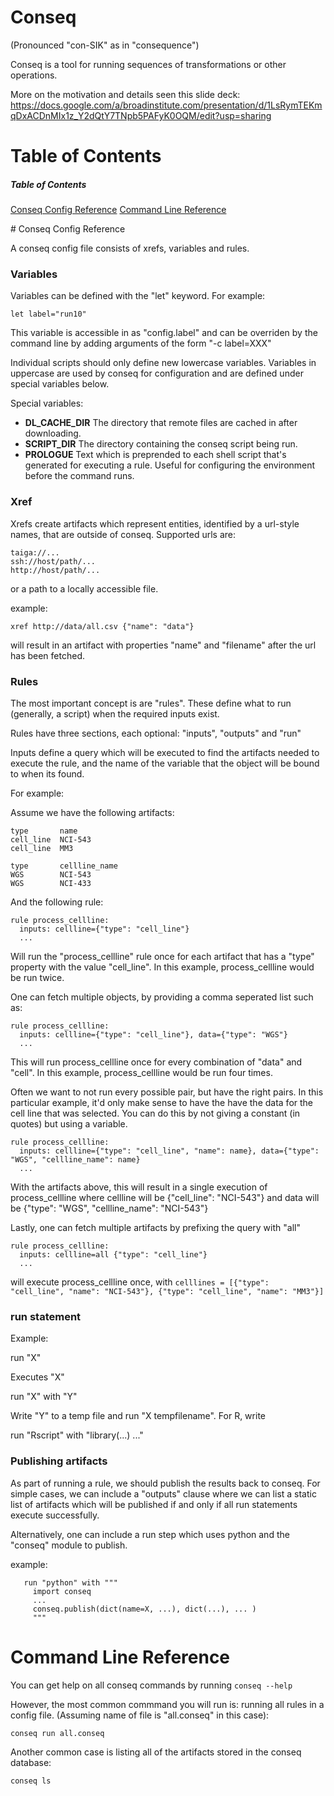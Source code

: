 # Conseq 
(Pronounced "con-SIK" as in "consequence")

Conseq is a tool for running sequences of transformations or other operations.

More on the motivation and details seen this slide deck: https://docs.google.com/a/broadinstitute.com/presentation/d/1LsRymTEKmqDxACDnMIx1z_Y2dQtY7TNpb5PAFyK0OQM/edit?usp=sharing

# Table of Contents

##### Table of Contents  
[Conseq Config Reference](#conseq-config-reference)
[Command Line Reference](#command-line-reference)


<a name="conseq-config-reference"/>
# Conseq Config Reference

A conseq config file consists of xrefs, variables and rules.  

### Variables

Variables can be defined with the "let" keyword.  For example:

```
let label="run10"
```

This variable is accessible in as "config.label" and can be overriden by the command line by adding arguments of the form "-c label=XXX"

Individual scripts should only define new lowercase variables.  Variables in uppercase are used by conseq for configuration and are defined under special variables below. 

Special variables:

* **DL_CACHE_DIR** The directory that remote files are cached in after downloading.
* **SCRIPT_DIR** The directory containing the conseq script being run.
* **PROLOGUE** Text which is preprended to each shell script that's generated for executing a rule.  Useful for configuring the environment before the command runs.

### Xref

Xrefs create artifacts which represent entities, identified by a url-style names, that are outside of conseq.  Supported urls are:

```
taiga://...
ssh://host/path/...
http://host/path/...
```
or a path to a locally accessible file.

example:
```
xref http://data/all.csv {"name": "data"}
```
will result in an artifact with properties "name" and "filename" after the url has been fetched.

### Rules

The most important concept is are "rules".  These define what to run (generally, a script) when the required inputs exist.  

Rules have three sections, each optional: "inputs", "outputs" and "run"

Inputs define a query which will be executed to find the artifacts needed to execute the rule, and the name of the variable that the object will be bound to when its found.

For example:

Assume we have the following artifacts:

```
type       name
cell_line  NCI-543
cell_line  MM3

type       cellline_name
WGS        NCI-543
WGS        NCI-433
```
And the following rule:

```
rule process_cellline:
  inputs: cellline={"type": "cell_line"}
  ...
```
Will run the "process_cellline" rule once for each artifact that has a "type" property with the value "cell_line".   In this example, process_cellline would be run twice.

One can fetch multiple objects, by providing a comma seperated list such as:

```
rule process_cellline:
  inputs: cellline={"type": "cell_line"}, data={"type": "WGS"}
  ...
```

This will run process_cellline once for every combination of "data" and "cell".   In this example, process_cellline would be run four times.

Often we want to not run every possible pair, but have the right pairs.  In this particular example, it'd only make sense to have the have the data for the cell line that was selected.  You can do this by not giving a constant (in quotes) but using a variable.

```
rule process_cellline:
  inputs: cellline={"type": "cell_line", "name": name}, data={"type": "WGS", "cellline_name": name}
  ...
```

With the artifacts above, this will result in a single execution of process_cellline where cellline will be {"cell_line": "NCI-543"} and data will be {"type": "WGS", "cellline_name": "NCI-543"}

Lastly, one can fetch multiple artifacts by prefixing the query with "all" 

```
rule process_cellline:
  inputs: cellline=all {"type": "cell_line"}
  ...
```

will execute process_cellline once, with `celllines = [{"type": "cell_line", "name": "NCI-543"}, {"type": "cell_line", "name": "MM3"}]`

### run statement

Example:

run "X"

Executes "X"

run "X" with "Y"

Write "Y" to a temp file and run "X tempfilename".   For R, write

run "Rscript" with "library(...) ..."

### Publishing artifacts

As part of running a rule, we should publish the results back to conseq.   For simple cases, we can include a "outputs" clause where we can list a static list of artifacts which will be published if and only if all run statements execute successfully.

Alternatively, one can include a run step which uses python and the "conseq" module to publish.

example:

```
   run "python" with """
     import conseq
     ...
     conseq.publish(dict(name=X, ...), dict(...), ... )
     """
```

<a name="conseq-command-line-reference"/>

# Command Line Reference

You can get help on all conseq commands by running `conseq --help`

However, the most common commmand you will run is: running all rules in a config file. (Assuming name of file is "all.conseq" in this case):
```
conseq run all.conseq
```

Another common case is listing all of the artifacts stored in the conseq database:
```
conseq ls
```

